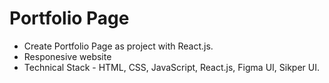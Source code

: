 # Portfolio Page
- Create Portfolio Page as project with React.js.
- Responesive website
- Technical Stack - HTML, CSS, JavaScript, React.js, Figma UI, Sikper UI.

 

